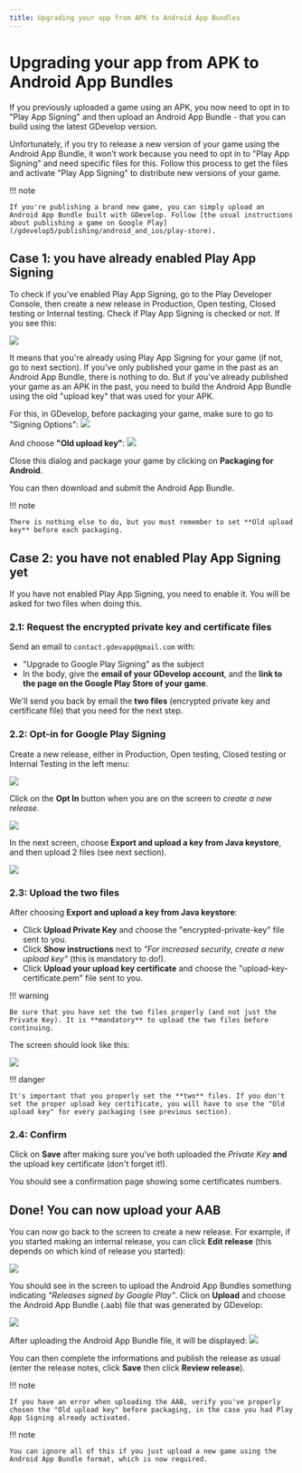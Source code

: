```yaml
---
title: Upgrading your app from APK to Android App Bundles
---
```

# Upgrading your app from APK to Android App Bundles

If you previously uploaded a game using an APK, you now need to opt in to "Play App Signing" and then upload an Android App Bundle - that you can build using the latest GDevelop version.

Unfortunately, if you try to release a new version of your game using the Android App Bundle, it won't work because you need to opt in to "Play App Signing" and need specific files for this. Follow this process to get the files and activate "Play App Signing" to distribute new versions of your game.

!!! note

    If you're publishing a brand new game, you can simply upload an Android App Bundle built with GDevelop. Follow [the usual instructions about publishing a game on Google Play](/gdevelop5/publishing/android_and_ios/play-store).

## Case 1: you have already enabled Play App Signing

To check if you've enabled Play App Signing, go to the Play Developer Console, then create a new release in Production, Open testing, Closed testing or Internal testing. Check if Play App Signing is checked or not. If you see this:

![](/gdevelop5/publishing/android_and_ios/play-store/upgrading-from-apk-to-aab/pasted/20210722-155252.png)

It means that you're already using Play App Signing for your game (if not, go to next section). If you've only published your game in the past as an Android App Bundle, there is nothing to do.
But if you've already published your game as an APK in the past, you need to build the Android App Bundle using the old "upload key" that was used for your APK.

For this, in GDevelop, before packaging your game, make sure to go to "Signing Options":
![](/gdevelop5/publishing/android_and_ios/play-store/upgrading-from-apk-to-aab/pasted/20210722-155535.png)

And choose **"Old upload key"**:
![](/gdevelop5/publishing/android_and_ios/play-store/upgrading-from-apk-to-aab/pasted/20210722-155558.png)

Close this dialog and package your game by clicking on **Packaging for Android**.

You can then download and submit the Android App Bundle.

!!! note

    There is nothing else to do, but you must remember to set **Old upload key** before each packaging.

## Case 2: you have not enabled Play App Signing yet

If you have not enabled Play App Signing, you need to enable it. You will be asked for two files when doing this.

### 2.1: Request the encrypted private key and certificate files

Send an email to `contact.gdevapp@gmail.com` with:

  * "Upgrade to Google Play Signing" as the subject
  * In the body, give the **email of your GDevelop account**, and the **link to the page on the Google Play Store of your game**.

We'll send you back by email the **two files** (encrypted private key and certificate file) that you need for the next step.

### 2.2: Opt-in for Google Play Signing

Create a new release, either in Production, Open testing, Closed testing or Internal Testing in the left menu:

![](/gdevelop5/publishing/android_and_ios/play-store/upgrading-from-apk-to-aab/pasted/20210721-165836.png)

Click on the **Opt In** button when you are on the screen to *create a new release*.

![](/gdevelop5/publishing/android_and_ios/play-store/upgrading-from-apk-to-aab/pasted/20210721-133413.png)

In the next screen, choose **Export and upload a key from Java keystore**, and then upload 2 files (see next section).

![](/gdevelop5/publishing/android_and_ios/play-store/upgrading-from-apk-to-aab/pasted/20210721-162525.png)

### 2.3: Upload the two files

After choosing **Export and upload a key from Java keystore**:

  - Click **Upload Private Key** and choose the "encrypted-private-key" file sent to you.
  - Click **Show instructions** next to *"For increased security, create a new upload key"* (this is mandatory to do!).
  - Click **Upload your upload key certificate** and choose the "upload-key-certificate.pem" file sent to you.

!!! warning

    Be sure that you have set the two files properly (and not just the Private Key). It is **mandatory** to upload the two files before continuing.

The screen should look like this:

![](/gdevelop5/publishing/android_and_ios/play-store/upgrading-from-apk-to-aab/pasted/20210721-170955.png)

!!! danger

    It's important that you properly set the **two** files. If you don't set the proper upload key certificate, you will have to use the "Old upload key" for every packaging (see previous section).

### 2.4: Confirm

Click on **Save** after making sure you've both uploaded the *Private Key* **and** the upload key certificate (don't forget it!).

You should see a confirmation page showing some certificates numbers.

## Done! You can now upload your AAB

You can now go back to the screen to create a new release. For example, if you started making an internal release, you can click **Edit release** (this depends on which kind of release you started):

![](/gdevelop5/publishing/android_and_ios/play-store/upgrading-from-apk-to-aab/pasted/20210721-140126.png)

You should see in the screen to upload the Android App Bundles something indicating *"Releases signed by Google Play"*.
Click on **Upload** and choose the Android App Bundle (.aab) file that was generated by GDevelop:

![](/gdevelop5/publishing/android_and_ios/play-store/upgrading-from-apk-to-aab/pasted/20210721-140304.png)

After uploading the Android App Bundle file, it will be displayed:
![](/gdevelop5/publishing/android_and_ios/play-store/upgrading-from-apk-to-aab/pasted/20210721-170030.png)

You can then complete the informations and publish the release as usual (enter the release notes, click **Save** then click **Review release**).

!!! note

    If you have an error when uploading the AAB, verify you've properly chosen the "Old upload key" before packaging, in the case you had Play App Signing already activated.
!!! note

    You can ignore all of this if you just upload a new game using the Android App Bundle format, which is now required.